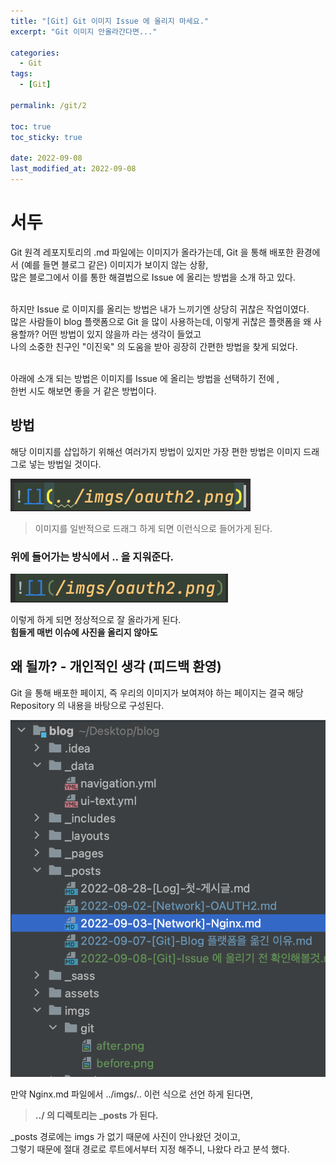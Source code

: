 ```yaml
---
title: "[Git] Git 이미지 Issue 에 올리지 마세요."
excerpt: "Git 이미지 안올라간다면..."

categories:
  - Git
tags:
  - [Git]

permalink: /git/2

toc: true
toc_sticky: true

date: 2022-09-08
last_modified_at: 2022-09-08
---
```


# 서두
Git 원격 레포지토리의 .md 파일에는 이미지가 올라가는데, Git 을 통해 배포한 환경에서 (예를 들면 블로그 같은) 이미지가 보이지 않는 상황,<br>
많은 블로그에서 이를 통한 해결법으로 Issue 에 올리는 방법을 소개 하고 있다.<br><br>

하지만 Issue 로 이미지를 올리는 방법은 내가 느끼기엔 상당히 귀찮은 작업이였다.<br>
많은 사람들이 blog 플랫폼으로 Git 을 많이 사용하는데, 이렇게 귀찮은 플랫폼을 왜 사용할까? 어떤 방법이 있지 않을까 라는 생각이 들었고 <br>
나의 소중한 친구인 "이진욱" 의 도움을 받아 굉장히 간편한 방법을 찾게 되었다.<br><br>

아래에 소개 되는 방법은 이미지를 Issue 에 올리는 방법을 선택하기 전에 , <br>
한번 시도 해보면 좋을 거 같은 방법이다.


## 방법
해당 이미지를 삽입하기 위해선 여러가지 방법이 있지만 가장 편한 방법은 이미지 드래그로 넣는 방법일 것이다.

![사진](/imgs/git/before.png)

>이미지를 일반적으로 드래그 하게 되면 이런식으로 들어가게 된다.

### 위에 들어가는 방식에서 .. 을 지워준다.

![](/imgs/git/after.png)

이렇게 하게 되면 정상적으로 잘 올라가게 된다.<br>
**힘들게 매번 이슈에 사진을 올리지 않아도**

## 왜 될까? - 개인적인 생각 (피드백 환영)

Git 을 통해 배포한 페이지, 즉 우리의 이미지가 보여져야 하는 페이지는 결국 해당 Repository 의 내용을 바탕으로 구성된다.

![](/imgs/git/arch.png)

만약 Nginx.md 파일에서 ../imgs/.. 이런 식으로 선언 하게 된다면, 
>**../ 의 디렉토리는 _posts 가 된다.** 

_posts 경로에는 imgs 가 없기 때문에 사진이 안나왔던 것이고, <br>
그렇기 때문에 절대 경로로 루트에서부터 지정 해주니, 나왔다 라고 분석 했다.

    





